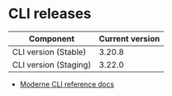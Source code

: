 # CLI releases

| Component             | Current version |
| --------------------- | --------------- |
| CLI version (Stable)  | 3.20.8          |
| CLI version (Staging) | 3.22.0          |

* [Moderne CLI reference docs](../user-documentation/moderne-cli/cli-reference.md)
